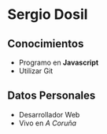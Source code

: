 # Sergio Dosil

## Conocimientos

-   Programo en **Javascript**
-   Utilizar Git

## Datos Personales

-   Desarrollador Web
-   Vivo en _A Coruña_
